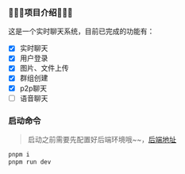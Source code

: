 ### 🎉🎉🎉项目介绍🎉🎉🎉

这是一个实时聊天系统，目前已完成的功能有：

- [x] 实时聊天
- [x] 用户登录
- [x] 图片、文件上传
- [x] 群组创建
- [x] p2p聊天
- [ ] 语音聊天

### 启动命令

> 启动之前需要先配置好后端环境哦~~，[后端地址](https://github.com/ounstoppableo/chat-platform-nodets)

~~~sh
pnpm i
pnpm run dev
~~~

